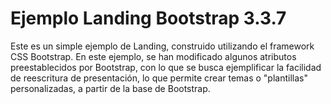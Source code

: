 # Ejemplo Landing Bootstrap 3.3.7

Este es un simple ejemplo de Landing, construido utilizando el framework CSS Bootstrap.
En este ejemplo, se han modificado algunos atributos preestablecidos por Bootstrap,
con lo que se busca ejemplificar la facilidad de reescritura de presentación,
lo que permite crear temas o "plantillas" personalizadas, a partir de la base de Bootstrap.
